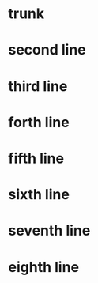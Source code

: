 # trunk
# second line
# third line
# forth line
# fifth line
# sixth line
# seventh line
# eighth line
